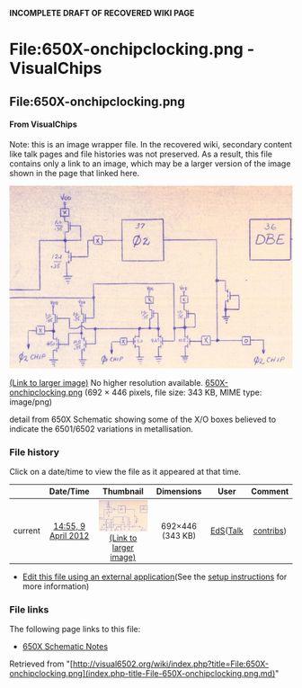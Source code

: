 **INCOMPLETE DRAFT OF RECOVERED WIKI PAGE**

# File:650X-onchipclocking.png - VisualChips

## File:650X-onchipclocking.png

#### From VisualChips


Note: this is an image wrapper file. In the recovered wiki,
secondary content like talk pages and file histories was
not preserved. As a result, this file contains only a link
to an image, which may be a larger version of the image shown
in the page that linked here.

![File:650X-onchipclocking.png](images/1/1b/650X-onchipclocking.png)

[(Link to larger image)](images/1/1b/650X-onchipclocking.png)
No higher resolution available.
[650X-onchipclocking.png](images/1/1b/650X-onchipclocking.png)‎ (692 × 446 pixels, file size: 343 KB, MIME type: image/png)

detail from 650X Schematic showing some of the X/O boxes believed to indicate the 6501/6502 variations in metallisation.

### File history

Click on a date/time to view the file as it appeared at that time.

| | Date/Time | Thumbnail | Dimensions | User | Comment |
|:---:|:---:|:---:|:---:|:---:|:---:|
| current | [14:55, 9 April 2012](images/1/1b/650X-onchipclocking.png) | ![Thumbnail for version as of 14:55, 9 April 2012](images/thumb/1/1b/650X-onchipclocking.png/120px-650X-onchipclocking.png) [(Link to larger image)](images/1/1b/650X-onchipclocking.png) | 692×446 (343 KB) | [EdS](index.php-title-User-EdS.md)([Talk](index.php-title-User_talk-EdS.md) | [contribs](./index.php%3Ftitle=Special:Contributions/EdS.md)) | (detail from 650X Schematic showing some of the X/O boxes believed to indicate the 6501/6502 variations in metallisation.) |

- [Edit this file using an external application](index.php-title-File-650X-onchipclocking.png.md)(See the [setup instructions](http://www.mediawiki.org/wiki/Manual:External_editors) for more information)

### File links

The following page links to this file:

- [650X Schematic Notes](index.php-title-650X_Schematic_Notes.md)

Retrieved from "[http://visual6502.org/wiki/index.php?title=File:650X-onchipclocking.png](index.php-title-File-650X-onchipclocking.png.md)"


